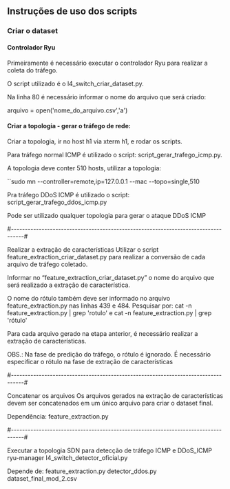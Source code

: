 ## Instruções de uso dos scripts ##

### Criar o dataset

#### Controlador Ryu

Primeiramente é necessário executar o controlador Ryu para realizar a coleta do tráfego.

O script utilizado é o l4_switch_criar_dataset.py.

Na linha 80 é necessário informar o nome do arquivo que será criado:

arquivo = open('nome_do_arquivo.csv','a')

#### Criar a topologia - gerar o tráfego de rede:

Criar a topologia, ir no host h1 via xterm h1, e rodar os scripts.

Para tráfego normal ICMP é utilizado o script: script_gerar_trafego_icmp.py. 

A topologia deve conter 510 hosts, utilizar a topologia:

``sudo mn --controller=remote,ip=127.0.0.1 --mac --topo=single,510

Pra tráfego DDoS ICMP é utilizado o script: script_gerar_trafego_ddos_icmp.py

Pode ser utilizado qualquer topologia para gerar o ataque DDoS ICMP

#----------------------------------------------------------------------------------#

Realizar a extração de características
Utilizar o script feature_extraction_criar_dataset.py para realizar a conversão de cada arquivo de tráfego coletado.

Informar no  “feature_extraction_criar_dataset.py” o nome do arquivo que será realizado a extração de característica.

O nome do rótulo também deve ser informado no arquivo feature_extraction.py nas linhas 439 e 484. 
Pesquisar por: cat -n feature_extraction.py | grep 'rotulo' e cat -n feature_extraction.py | grep 'rótulo'

Para cada arquivo gerado na etapa anterior, é necessário realizar a extração de características.

OBS.: Na fase de predição do tráfego, o rótulo é ignorado. 
É necessário especificar o rótulo na fase de extração de características

#----------------------------------------------------------------------------------#

Concatenar os arquivos 
Os arquivos gerados na extração de características devem ser concatenados em um único arquivo para criar o dataset final.

Dependência:
feature_extraction.py

#----------------------------------------------------------------------------------#

Executar a topologia SDN para detecção de tráfego ICMP e DDoS_ICMP
ryu-manager l4_switch_detector_oficial.py

Depende de:
feature_extraction.py
detector_ddos.py
dataset_final_mod_2.csv
